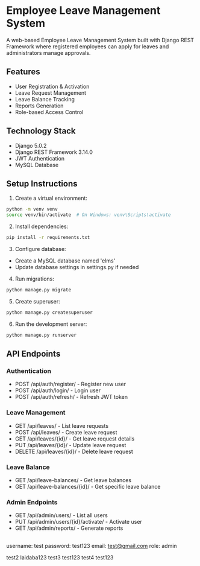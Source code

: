 # Employee Leave Management System

A web-based Employee Leave Management System built with Django REST Framework where registered employees can apply for leaves and administrators manage approvals.

## Features

- User Registration & Activation
- Leave Request Management
- Leave Balance Tracking
- Reports Generation
- Role-based Access Control

## Technology Stack

- Django 5.0.2
- Django REST Framework 3.14.0
- JWT Authentication
- MySQL Database

## Setup Instructions

1. Create a virtual environment:
```bash
python -m venv venv
source venv/bin/activate  # On Windows: venv\Scripts\activate
```

2. Install dependencies:
```bash
pip install -r requirements.txt
```

3. Configure database:
- Create a MySQL database named 'elms'
- Update database settings in settings.py if needed

4. Run migrations:
```bash
python manage.py migrate
```

5. Create superuser:
```bash
python manage.py createsuperuser
```

6. Run the development server:
```bash
python manage.py runserver
```

## API Endpoints

### Authentication
- POST /api/auth/register/ - Register new user
- POST /api/auth/login/ - Login user
- POST /api/auth/refresh/ - Refresh JWT token

### Leave Management
- GET /api/leaves/ - List leave requests
- POST /api/leaves/ - Create leave request
- GET /api/leaves/{id}/ - Get leave request details
- PUT /api/leaves/{id}/ - Update leave request
- DELETE /api/leaves/{id}/ - Delete leave request

### Leave Balance
- GET /api/leave-balances/ - Get leave balances
- GET /api/leave-balances/{id}/ - Get specific leave balance

### Admin Endpoints
- GET /api/admin/users/ - List all users
- PUT /api/admin/users/{id}/activate/ - Activate user
- GET /api/admin/reports/ - Generate reports 


##
username: test
password: test123
email: test@gmail.com    role: admin

test2   laidaba123
test3   test123 
test4   test123
